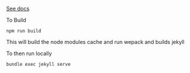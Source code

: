 [See docs](/docs/index.md)

To Build

```
npm run build
```

This will build the node modules cache and run wepack and builds jekyll

To then run locally

```
bundle exec jekyll serve
```